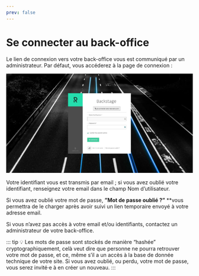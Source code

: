 ```yaml
---
prev: false
---
```


# Se connecter au back-office

Le lien de connexion vers votre back-office vous est communiqué par un administrateur.
Par défaut, vous accéderez à la page de connexion :

![Capture d’écran 2022-02-25 à 16.57.45.webp](connecter_au_back_office/Capture_decran_2022-02-25_a_16.57.45.webp)

Votre identifiant vous est transmis par email ; si vous avez oublié votre identifiant, renseignez votre email dans le champ Nom d’utilisateur. 

Si vous avez oublié votre mot de passe, **”Mot de passe oublié ?”** **vous permettra de le charger après avoir suivi un lien temporaire envoyé à votre adresse email.

Si vous n’avez pas accès à votre email et/ou identifiants, contactez un administrateur de votre back-office. 

::: tip
💡 Les mots de passe sont stockés de manière “hashée” cryptographiquement, celà veut dire que personne ne pourra retrouver votre mot de passe, et ce, même s’il a un accès à la base de donnée technique de votre site. Si vous avez oublié, ou perdu, votre mot de passe, vous serez invité·e à en créer un nouveau.
:::
